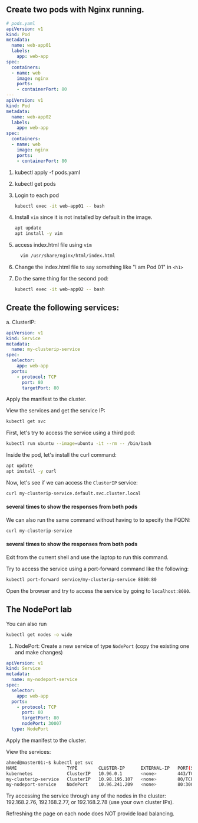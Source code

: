 ## Create two pods with Nginx running.
```yaml
# pods.yaml
apiVersion: v1
kind: Pod
metadata:
  name: web-app01
  labels:
    app: web-app
spec:
  containers:
  - name: web
    image: nginx
    ports:
    - containerPort: 80
---
apiVersion: v1
kind: Pod
metadata:
  name: web-app02
  labels:
    app: web-app
spec:
  containers:
  - name: web
    image: nginx
    ports:
    - containerPort: 80
```

1. kubectl apply -f pods.yaml

2. kubectl get pods

3. Login to each pod 

    ```bash
    kubectl exec -it web-app01 -- bash
    ```
4. Install `vim` since it is not installed by default in the image.
    ```bash
    apt update
    apt install -y vim
    ```
5. access index.html file using `vim`
    ```bash 
      vim /usr/share/nginx/html/index.html
    ```

6. Change the index.html file to say something like "I am Pod 01" in `<h1>`

7. Do the same thing for the second pod:
    ```bash
    kubectl exec -it web-app02 -- bash
    ```

## Create the following services:

a. ClusterIP:
```yaml
apiVersion: v1
kind: Service
metadata:
  name: my-clusterip-service
spec:
  selector:
    app: web-app
  ports:
    - protocol: TCP
      port: 80
      targetPort: 80
```
Apply the manifest to the cluster.

View the services and get the service IP:

```bash 
kubectl get svc 
```
First, let's try to access the service using a third pod:
```bash
kubectl run ubuntu --image=ubuntu -it --rm -- /bin/bash
```
Inside the pod, let's install the curl command:
```bash
apt update
apt install -y curl
```
Now, let's see if we can access the `ClusterIP` service:
```bash 
curl my-clusterip-service.default.svc.cluster.local 
```
#### several times to show the responses from both pods

We can also run the same command without having to to specify the FQDN:

```bash 
curl my-clusterip-service
```
#### several times to show the responses from both pods
Exit from the current shell and use the laptop to run this command.

Try to access the service using a port-forward command like the following:
```bash
kubectl port-forward service/my-clusterip-service 8080:80
```
Open the browser and try to access the service by going to `localhost:8080`. 

## The NodePort lab
You can also run 
```bash
kubectl get nodes -o wide
```
1. NodePort: Create a new service of type `NodePort` (copy the existing one and make changes)
```yaml
apiVersion: v1
kind: Service
metadata:
  name: my-nodeport-service
spec:
  selector:
    app: web-app
  ports:
    - protocol: TCP
      port: 80
      targetPort: 80
      nodePort: 30007
  type: NodePort
```

Apply the manifest to the cluster.

View the services:
```bash
ahmed@master01:~$ kubectl get svc
NAME                   TYPE        CLUSTER-IP      EXTERNAL-IP   PORT(S)        AGE
kubernetes             ClusterIP   10.96.0.1       <none>        443/TCP        2y22d
my-clusterip-service   ClusterIP   10.98.195.107   <none>        80/TCP         8m56s
my-nodeport-service    NodePort    10.96.241.209   <none>        80:30007/TCP   7s
```
Try accessing the service through any of the nodes in the cluster: 192.168.2.76, 192.168.2.77, or 192.168.2.78 (use your own cluster IPs).

Refreshing the page on each node does NOT provide load balancing.

